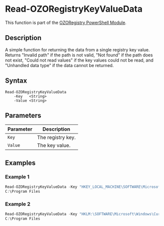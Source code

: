 # Read-OZORegistryKeyValueData
This function is part of the [OZORegistry PowerShell Module](../README.md).

## Description
A simple function for returning the data from a single registry key value. Returns "Invalid path" if the path is not valid, "Not found" if the path does not exist, "Could not read values" if the key values could not be read, and "Unhandled data type" if the data cannot be returned.

## Syntax
```
Read-OZORegistryKeyValueData
    -Key   <String>
    -Value <String>
```

## Parameters
|Parameter|Description|
|---------|-----------|
|`Key`|The registry key.|
|`Value`|The key value.|

## Examples
### Example 1
```powershell
Read-OZORegistryKeyValueData -Key "HKEY_LOCAL_MACHINE\SOFTWARE\Microsoft\Windows\CurrentVersion" -Value "ProgramFilesDir"
C:\Program Files
```
### Example 2
```powershell
Read-OZORegistryKeyValueData -Key "HKLM:\SOFTWARE\Microsoft\Windows\CurrentVersion" -Value "ProgramFilesDir"
C:\Program Files
```
